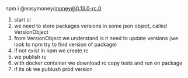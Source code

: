 npm i @easymoney/money@0.13.0-rc.0

1) start ci
2) we need to store packages versions in some json object, called VersionObject
3) from VersionObject we understand is it need to update versions (we look to npm try to find version of package) 
4) if not exist in npm we create rc
5) we publish rc
6) with docker container we download rc copy tests and run on package
7) if its ok we publush prod version